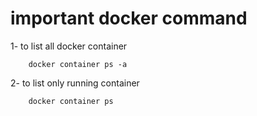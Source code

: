 # important docker command 

1- to list all docker container 
```
    docker container ps -a
```
2- to list only running container 
```
    docker container ps 
```
